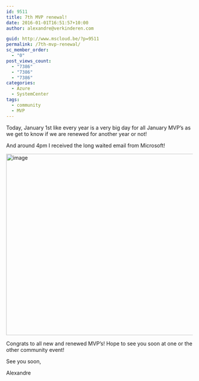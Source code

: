 ```yaml
---
id: 9511
title: 7th MVP renewal!
date: 2016-01-01T16:51:57+10:00
author: alexandre@verkinderen.com

guid: http://www.mscloud.be/?p=9511
permalink: /7th-mvp-renewal/
sc_member_order:
  - "0"
post_views_count:
  - "7386"
  - "7386"
  - "7386"
categories:
  - Azure
  - SystemCenter
tags:
  - community
  - MVP
---
```

Today, January 1st like every year is a very big day for all January MVP’s as we get to know if we are renewed for another year or not!

And around 4pm I received the long waited email from Microsoft!

[<img title="image" style="border-top: 0px; border-right: 0px; background-image: none; border-bottom: 0px; padding-top: 0px; padding-left: 0px; border-left: 0px; display: inline; padding-right: 0px" border="0" alt="image" src="http://mscloudstorage.blob.core.windows.net/mscloudstorage/2016/01/image_thumb.png" width="2525" height="489" />](http://mscloudstorage.blob.core.windows.net/mscloudstorage/2016/01/image.png)

Congrats to all new and renewed MVP’s! Hope to see you soon at one or the other community event!

See you soon,

Alexandre
